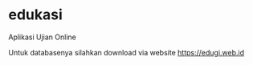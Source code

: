 # edukasi

Aplikasi Ujian Online

Untuk databasenya silahkan download via website 
https://edugi.web.id
